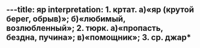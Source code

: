 ---title: яр
interpretation: 1. кртат. а)«яр (крутой берег, обрыв)»; б)«любимый, возлюбленный»; 2. тюрк. а)«пропасть, бездна, пучина»; в)«помощник»; 3. ср. джар*
---

